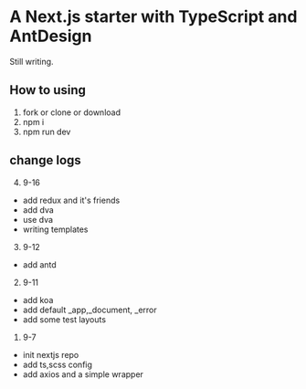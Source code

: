 # A Next.js starter with TypeScript and AntDesign

Still writing.

## How to using
1. fork or clone or download
2. npm i
3. npm run dev

## change logs
4. 9-16
  - add redux and it's friends
  - add dva
  - use dva
  - writing templates
3. 9-12
  - add antd
2. 9-11 
  - add koa
  - add default _app,_document, _error
  - add some test layouts
1. 9-7
  - init nextjs repo
  - add ts,scss config
  - add axios and a simple wrapper